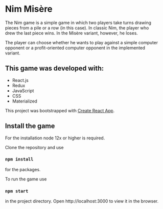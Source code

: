 # Nim Misère

The Nim game is a simple game in which two players take turns drawing pieces from a pile or a row (in this case). In classic Nim, the player who drew the last piece wins. In the Misère variant, however, he loses.

The player can choose whether he wants to play against a simple computer opponent or a profit-oriented computer opponent in the implemented variant.

## This game was developed with:

* React.js
* Redux
* JavaScript
* CSS
* Materialized

This project was bootstrapped with [Create React App](https://github.com/facebook/create-react-app).

## Install the game

For the installation node 12x or higher is required.

Clone the repository and use 

### `npm install`

for the packages.

To run the game use

### `npm start`

in the project directory. Open http://localhost:3000 to view it in the browser.

